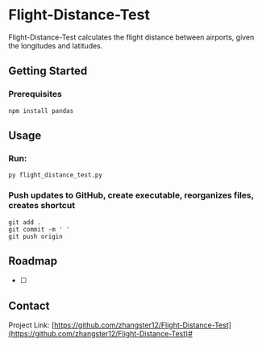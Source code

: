 # Flight-Distance-Test
Flight-Distance-Test calculates the flight distance between airports, given the longitudes and latitudes.

## Getting Started

### Prerequisites
```
npm install pandas
```

## Usage

### Run:
```
py flight_distance_test.py
```

### Push updates to GitHub, create executable, reorganizes files, creates shortcut
```
git add .
git commit -m ' '
git push origin
```

## Roadmap
- [ ] 

## Contact
Project Link: [https://github.com/zhangster12/Flight-Distance-Test](https://github.com/zhangster12/Flight-Distance-Test)#